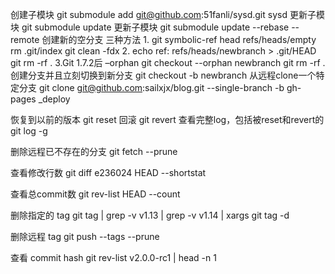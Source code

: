 创建子模块
    git submodule add git@github.com:51fanli/sysd.git sysd
更新子模块
    git submodule update
更新子模块
    git submodule update --rebase --remote
创建新的空分支
    三种方法
    1.
    git symbolic-ref head refs/heads/empty
    rm .git/index
    git clean -fdx
    2.
    echo ref: refs/heads/newbranch > .git/HEAD
    git rm -rf .
    3.Git 1.7.2后 –orphan
    git checkout --orphan newbranch
    git rm -rf .
创建分支并且立刻切换到新分支
    git checkout -b newbranch
从远程clone一个特定分支
    git clone git@github.com:sailxjx/blog.git --single-branch -b gh-pages _deploy

恢复到以前的版本
    git reset <version>
回滚
    git revert <version>
查看完整log，包括被reset和revert的
    git log -g

删除远程已不存在的分支
    git fetch --prune

查看修改行数
    git diff e236024 HEAD --shortstat

查看总commit数
    git rev-list HEAD --count

删除指定的 tag
    git tag | grep -v v1.13 | grep -v v1.14 | xargs git tag -d

删除远程 tag
    git push --tags --prune

查看 commit hash
    git rev-list v2.0.0-rc1 | head -n 1
